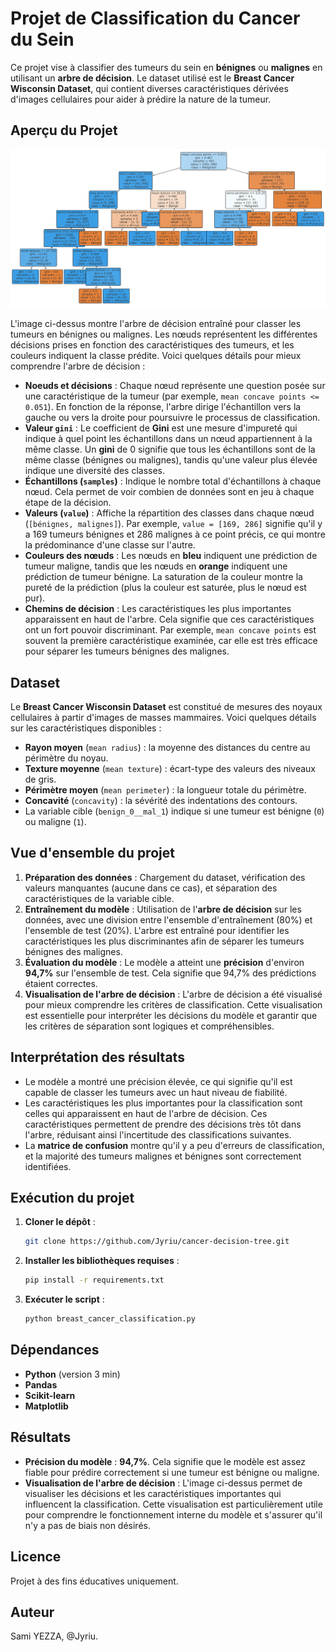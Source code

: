 # Projet de Classification du Cancer du Sein

Ce projet vise à classifier des tumeurs du sein en **bénignes** ou **malignes** en utilisant un **arbre de décision**. Le dataset utilisé est le **Breast Cancer Wisconsin Dataset**, qui contient diverses caractéristiques dérivées d'images cellulaires pour aider à prédire la nature de la tumeur.

## Aperçu du Projet

![Arbre de Décision](/decision_tree_visual.png)

L'image ci-dessus montre l'arbre de décision entraîné pour classer les tumeurs en bénignes ou malignes. Les nœuds représentent les différentes décisions prises en fonction des caractéristiques des tumeurs, et les couleurs indiquent la classe prédite. Voici quelques détails pour mieux comprendre l'arbre de décision :

- **Noeuds et décisions** : Chaque nœud représente une question posée sur une caractéristique de la tumeur (par exemple, `mean concave points <= 0.051`). En fonction de la réponse, l'arbre dirige l'échantillon vers la gauche ou vers la droite pour poursuivre le processus de classification.
- **Valeur `gini`** : Le coefficient de **Gini** est une mesure d'impureté qui indique à quel point les échantillons dans un nœud appartiennent à la même classe. Un **gini** de 0 signifie que tous les échantillons sont de la même classe (bénignes ou malignes), tandis qu'une valeur plus élevée indique une diversité des classes.
- **Échantillons (`samples`)** : Indique le nombre total d'échantillons à chaque nœud. Cela permet de voir combien de données sont en jeu à chaque étape de la décision.
- **Valeurs (`value`)** : Affiche la répartition des classes dans chaque nœud (`[bénignes, malignes]`). Par exemple, `value = [169, 286]` signifie qu'il y a 169 tumeurs bénignes et 286 malignes à ce point précis, ce qui montre la prédominance d'une classe sur l'autre.
- **Couleurs des nœuds** : Les nœuds en **bleu** indiquent une prédiction de tumeur maligne, tandis que les nœuds en **orange** indiquent une prédiction de tumeur bénigne. La saturation de la couleur montre la pureté de la prédiction (plus la couleur est saturée, plus le nœud est pur).
- **Chemins de décision** : Les caractéristiques les plus importantes apparaissent en haut de l'arbre. Cela signifie que ces caractéristiques ont un fort pouvoir discriminant. Par exemple, `mean concave points` est souvent la première caractéristique examinée, car elle est très efficace pour séparer les tumeurs bénignes des malignes.

## Dataset
Le **Breast Cancer Wisconsin Dataset** est constitué de mesures des noyaux cellulaires à partir d'images de masses mammaires. Voici quelques détails sur les caractéristiques disponibles :
- **Rayon moyen** (`mean radius`) : la moyenne des distances du centre au périmètre du noyau.
- **Texture moyenne** (`mean texture`) : écart-type des valeurs des niveaux de gris.
- **Périmètre moyen** (`mean perimeter`) : la longueur totale du périmètre.
- **Concavité** (`concavity`) : la sévérité des indentations des contours.
- La variable cible (`benign_0__mal_1`) indique si une tumeur est bénigne (`0`) ou maligne (`1`).

## Vue d'ensemble du projet
1. **Préparation des données** : Chargement du dataset, vérification des valeurs manquantes (aucune dans ce cas), et séparation des caractéristiques de la variable cible.
2. **Entraînement du modèle** : Utilisation de l'**arbre de décision** sur les données, avec une division entre l'ensemble d'entraînement (80%) et l'ensemble de test (20%). L'arbre est entraîné pour identifier les caractéristiques les plus discriminantes afin de séparer les tumeurs bénignes des malignes.
3. **Évaluation du modèle** : Le modèle a atteint une **précision** d'environ **94,7%** sur l'ensemble de test. Cela signifie que 94,7% des prédictions étaient correctes.
4. **Visualisation de l'arbre de décision** : L'arbre de décision a été visualisé pour mieux comprendre les critères de classification. Cette visualisation est essentielle pour interpréter les décisions du modèle et garantir que les critères de séparation sont logiques et compréhensibles.

## Interprétation des résultats
- Le modèle a montré une précision élevée, ce qui signifie qu'il est capable de classer les tumeurs avec un haut niveau de fiabilité.
- Les caractéristiques les plus importantes pour la classification sont celles qui apparaissent en haut de l'arbre de décision. Ces caractéristiques permettent de prendre des décisions très tôt dans l'arbre, réduisant ainsi l'incertitude des classifications suivantes.
- La **matrice de confusion** montre qu'il y a peu d'erreurs de classification, et la majorité des tumeurs malignes et bénignes sont correctement identifiées.

## Exécution du projet
1. **Cloner le dépôt** :
   ```bash
   git clone https://github.com/Jyriu/cancer-decision-tree.git
   ```
2. **Installer les bibliothèques requises** :
   ```bash
   pip install -r requirements.txt
   ```
3. **Exécuter le script** :
   ```bash
   python breast_cancer_classification.py
   ```

## Dépendances
- **Python** (version 3 min)
- **Pandas**
- **Scikit-learn**
- **Matplotlib**

## Résultats
- **Précision du modèle** : **94,7%**. Cela signifie que le modèle est assez fiable pour prédire correctement si une tumeur est bénigne ou maligne.
- **Visualisation de l'arbre de décision** : L'image ci-dessus permet de visualiser les décisions et les caractéristiques importantes qui influencent la classification. Cette visualisation est particulièrement utile pour comprendre le fonctionnement interne du modèle et s'assurer qu'il n'y a pas de biais non désirés.

## Licence
Projet à des fins éducatives uniquement.

## Auteur
Sami YEZZA, @Jyriu.
